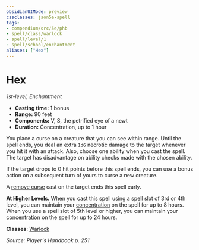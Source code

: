 ```yaml
---
obsidianUIMode: preview
cssclasses: json5e-spell
tags:
- compendium/src/5e/phb
- spell/class/warlock
- spell/level/1
- spell/school/enchantment
aliases: ["Hex"]
---
```

# Hex
*1st-level, Enchantment*  

- **Casting time:** 1 bonus
- **Range:** 90 feet
- **Components:** V, S, the petrified eye of a newt
- **Duration:** Concentration, up to 1 hour

You place a curse on a creature that you can see within range. Until the spell ends, you deal an extra `1d6` necrotic damage to the target whenever you hit it with an attack. Also, choose one ability when you cast the spell. The target has disadvantage on ability checks made with the chosen ability.

If the target drops to 0 hit points before this spell ends, you can use a bonus action on a subsequent turn of yours to curse a new creature.

A [remove curse](/compendium/spells/remove-curse.md) cast on the target ends this spell early.

**At Higher Levels.** When you cast this spell using a spell slot of 3rd or 4th level, you can maintain your [concentration](/compendium/rules/conditions.md#concentration) on the spell for up to 8 hours. When you use a spell slot of 5th level or higher, you can maintain your [concentration](/compendium/rules/conditions.md#concentration) on the spell for up to 24 hours.

**Classes**: [Warlock](/compendium/classes/warlock.md)

*Source: Player's Handbook p. 251*